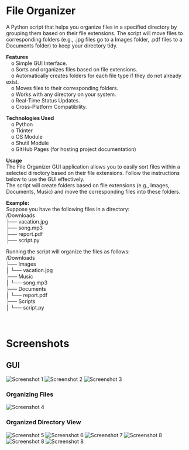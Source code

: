 # File Organizer <br />
A Python script that helps you organize files in a specified directory by grouping them based on their file extensions. The script will move files to corresponding folders (e.g., .jpg files go to a Images folder, .pdf files to a Documents folder) to keep your directory tidy. <br />

**Features**  <br />
	&emsp;o Simple GUI Interface. <br />
	&emsp;o Sorts and organizes files based on file extensions. <br />
	&emsp;o Automatically creates folders for each file type if they do not already exist. <br />
	&emsp;o Moves files to their corresponding folders. <br />
	&emsp;o Works with any directory on your system. <br />
 	&emsp;o Real-Time Status Updates. <br />
  	&emsp;o Cross-Platform Compatibility. <br />

**Technologies Used**  <br />
	&emsp;o Python <br />
 	&emsp;o Tkinter <br />
	&emsp;o OS Module <br />
 	&emsp;o Shutil Module <br />
 	&emsp;o GitHub Pages (for hosting project documentation) <br />
 
**Usage** <br />
The File Organizer GUI application allows you to easily sort files within a selected directory based on their file extensions. Follow the instructions below to use the GUI effectively. <br />
The script will create folders based on file extensions (e.g., Images, Documents, Music) and move the corresponding files into these folders. <br />


**Example:** <br />
Suppose you have the following files in a directory:  <br />
/Downloads<br />
├── vacation.jpg<br />
├── song.mp3<br />
├── report.pdf<br />
├── script.py<br />

Running the script will organize the files as follows:<br />
/Downloads <br />
├── Images<br />
│   └── vacation.jpg<br />
├── Music<br />
│   └── song.mp3<br />
├── Documents<br />
│   └── report.pdf<br />
├── Scripts<br />
│   └── script.py<br /><br /><br />

# Screenshots

## GUI 
![Screenshot 1](images/Screenshot1.png) ![Screenshot 2](images/Screenshot2.png) ![Screenshot 3](images/Screenshot3.png)

### Organizing Files
![Screenshot 4](images/Screenshot4.png) 

### Organized Directory View
![Screenshot 5](images/Screenshot5.png)  ![Screenshot 6](images/Screenshot6.png) ![Screenshot 7](images/Screenshot7.png) ![Screenshot 8](images/Screenshot8.png) ![Screenshot 8](images/Screenshot9.png) ![Screenshot 8](images/Screenshot10.png)
